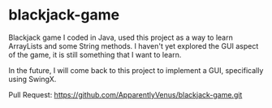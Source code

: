 # blackjack-game
Blackjack game I coded in Java, used this project as a way to learn ArrayLists and some String methods. 
I haven't yet explored the GUI aspect of the game, it is still something that I want to learn. 

In the future, I will come back to this project to implement a GUI, specifically using SwingX.

Pull Request: https://github.com/ApparentlyVenus/blackjack-game.git



